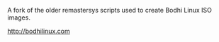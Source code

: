 A fork of the older remastersys scripts used to create Bodhi Linux ISO images.

http://bodhilinux.com
